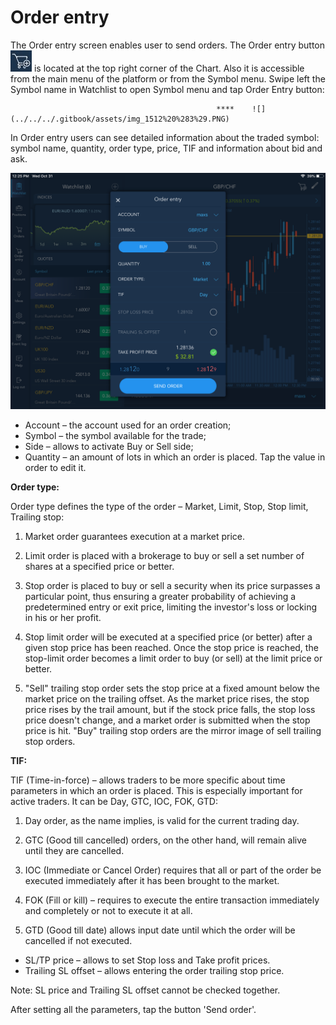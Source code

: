 # Order entry

The Order entry screen enables user to send orders. The Order entry button ![](../../../.gitbook/assets/oe%20%285%29.jpg)
is located at the top right corner of the Chart. Also it is accessible from the main menu of the platform or from the Symbol menu. Swipe left the Symbol name in Watchlist to open Symbol menu and tap Order Entry button:

                                                  ****    ![](../../../.gitbook/assets/img_1512%20%283%29.PNG) 


In Order entry users can see detailed information about the traded symbol: symbol name, quantity, order type, price, TIF and information about bid and ask.

![](../../../.gitbook/assets/ipad-oe.png)

* Account – the account used for an order creation;
* Symbol – the symbol available for the trade;
* Side – allows to activate Buy or Sell side;
* Quantity – an amount of lots in which an order is placed. Tap the value in order to edit it.

**Order type:**

Order type defines the type of the order – Market, Limit, Stop, Stop limit, Trailing stop:

1.    Market order guarantees execution at a market price.

2.    Limit order is placed with a brokerage to buy or sell a set number of shares at a specified price or better.

3.    Stop order is placed to buy or sell a security when its price surpasses a particular point, thus ensuring a greater probability of achieving a predetermined entry or exit price, limiting the investor's loss or locking in his or her profit.

4.    Stop limit order will be executed at a specified price \(or better\) after a given stop price has been reached. Once the stop price is reached, the stop-limit order becomes a limit order to buy \(or sell\) at the limit price or better.

5.    "Sell" trailing stop order sets the stop price at a fixed amount below the market price on the trailing offset. As the market price rises, the stop price rises by the trail amount, but if the stock price falls, the stop loss price doesn't change, and a market order is submitted when the stop price is hit. "Buy" trailing stop orders are the mirror image of sell trailing stop orders.

**TIF:**

TIF \(Time-in-force\) – allows traders to be more specific about time parameters in which an order is placed. This is especially important for active traders. It can be Day, GTC, IOC, FOK, GTD:

1.    Day order, as the name implies, is valid for the current trading day.

2.    GTC \(Good till cancelled\) orders, on the other hand, will remain alive until they are cancelled.

3.    IOC \(Immediate or Cancel Order\) requires that all or part of the order be executed immediately after it has been brought to the market.

4.    FOK \(Fill or kill\) – requires to execute the entire transaction immediately and completely or not to execute it at all.

5.    GTD \(Good till date\) allows input date until which the order will be cancelled if not executed.

* SL/TP price – allows to set Stop loss and Take profit prices.
* Trailing SL offset – allows entering the order trailing stop price.

Note: SL price and Trailing SL offset cannot be checked together.

After setting all the parameters, tap the button 'Send order'.

